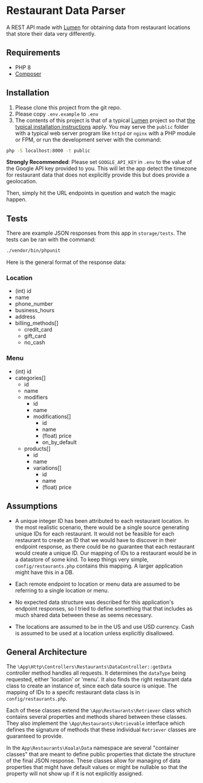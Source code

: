 # Restaurant Data Parser

A REST API made with [Lumen](https://lumen.laravel.com) for obtaining data from restaurant locations that store their data very differently.

## Requirements

* PHP 8
* [Composer](https://getcomposer.org/download/)

## Installation

1. Please clone this project from the git repo.
2. Please copy `.env.example` to `.env`
2. The contents of this project is that of
a typical [Lumen](https://lumen.laravel.com/) project so that [the typical installation instructions](https://lumen.laravel.com/docs/8.x/installation) apply.
You may serve the `public` folder with a typical web server program like `httpd` or `nginx` with a PHP module or FPM, or run the development server with the command:

```bash
php -S localhost:8000 -t public
```

**Strongly Recommended**: Please set `GOOGLE_API_KEY` in `.env` to the value of the Google API key provided to you. This will let the app
detect the timezone for restaurant data that does not explicitly provide this but does provide a geolocation.

Then, simply hit the URL endpoints in question and watch the magic happen.

## Tests

There are example JSON responses from this app in `storage/tests`. The tests can be ran with the command:

```bash
./vendor/bin/phpunit  
```

Here is the general format of the response data:

### Location

* (int) id
* name
* phone_number
* business_hours
* address
* billing_methods[]
    * credit_card
    * gift_card
    * no_cash

### Menu

* (int) id
* categories[]
    * id
    * name
    * modifiers
        * id
        * name
        * modifications[]
            * id
            * name
            * (float) price
            * on_by_default
    * products[]
        * id
        * name
        * variations[]
            * id
            * name
            * (float) price
    
## Assumptions

* A unique integer ID has been attributed to each restaurant location. In the most realistic scenario, there would be a single source generating unique IDs
  for each restaurant. It would not be feasible for each restaurant to create an ID that we would have to discover in their endpoint response, as there
  could be no guarantee that each restaurant would create a unique ID. Our mapping of IDs to a restaurant would be in a datastore of some kind.
  To keep things very simple, `config/restaurants.php` contains this mapping. A larger application might have this in a DB.

* Each remote endpoint to location or menu data are assumed to be referring to a single location or menu.

* No expected data structure was described for this application's endpoint responses, so I tried to define something that
  that includes as much shared data between these as seems necessary.
  
* The locations are assumed to be in the US and use USD currency. Cash is assumed to be used at a location unless explicitly disallowed.

## General Architecture

The `\App\Http\Controllers\Restaurants\DataController::getData` controller method handles all requests. It determines the `dataType` being requested,
either 'location' or 'menu'. It also finds the right restaurant data class to create an instance of, since each data source is unique. The mapping of
IDs to a specifc restaurant data class is in `config/restaurants.php`.

Each of these classes extend the `\App\Restaurants\Retriever` class which contains several properties and methods shared between these classes.
They also implement the `\App\Restaurants\Retrievable` interface which defines the signature of methods that these individual `Retriever` classes
are guaranteed to provide.

In the `App\Restaurants\Koala\Data` namespace are several "container classes" that are meant to define public properties that dictate the structure
of the final JSON response. These classes allow for managing of data properties that might have default values or might be nullable so that the property
will not show up if it is not explicitly assigned.
